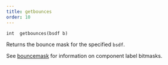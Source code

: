 ```yaml
---
title: getbounces
order: 10
---
```

`int  getbounces(bsdf b)`

Returns the bounce mask for the specified `bsdf`.

See [bouncemask](../shading-and-rendering/bouncemask) for information on component label bitmasks.
